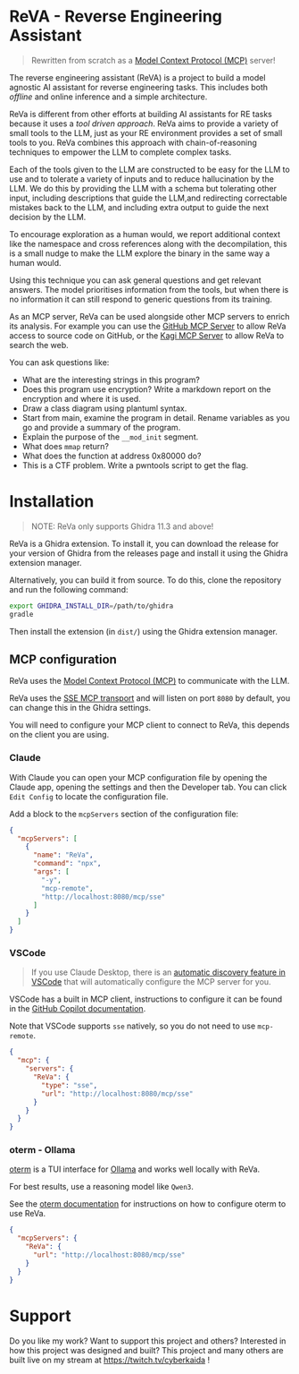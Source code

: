 # ReVA - Reverse Engineering Assistant

> Rewritten from scratch as a [Model Context Protocol (MCP)](https://modelcontextprotocol.io/faqs) server!

The reverse engineering assistant (ReVA) is a project to build a model agnostic AI assistant for
reverse engineering tasks. This includes both _offline_ and online inference and a simple architecture.

ReVa is different from other efforts at building AI assistants for RE tasks because it uses a _tool driven approach_.
ReVa aims to provide a variety of small tools to the LLM, just as your RE environment provides a set of small tools
to you. ReVa combines this approach with chain-of-reasoning techniques to empower the LLM to complete complex tasks.

Each of the tools given to the LLM are constructed to be easy for the LLM to use and to tolerate a variety of inputs
and to reduce hallucination by the LLM. We do this by providing the LLM with a schema but tolerating other input,
including descriptions that guide the LLM,and redirecting correctable mistakes back to the LLM, and including extra
output to guide the next decision by the LLM.

To encourage exploration as a human would, we report additional context like the namespace and cross references along with the decompilation, this
is a small nudge to make the LLM explore the binary in the same way a human would.

Using this technique you can ask general questions and get relevant answers. The model prioritises
information from the tools, but when there is no information it can still respond to generic
questions from its training.

As an MCP server, ReVa can be used alongside other MCP servers to enrich its analysis.
For example you can use the [GitHub MCP Server](https://github.com/github/github-mcp-server)
to allow ReVa access to source code on GitHub, or the
[Kagi MCP Server](https://github.com/kagisearch/kagimcp) to allow ReVa to search the web.

You can ask questions like:
- What are the interesting strings in this program?
- Does this program use encryption? Write a markdown report on the encryption and where it is used.
- Draw a class diagram using plantuml syntax.
- Start from main, examine the program in detail. Rename variables as you go and provide a summary of the program.
- Explain the purpose of the `__mod_init` segment.
- What does `mmap` return?
- What does the function at address 0x80000 do?
- This is a CTF problem. Write a pwntools script to get the flag.

# Installation

> NOTE: ReVa only supports Ghidra 11.3 and above!

ReVa is a Ghidra extension. To install it, you can download the release for your
version of Ghidra from the releases page and install it using the Ghidra extension manager.

Alternatively, you can build it from source. To do this, clone the repository and run the following command:

```bash
export GHIDRA_INSTALL_DIR=/path/to/ghidra
gradle
```

Then install the extension (in `dist/`) using the Ghidra extension manager.

## MCP configuration
ReVa uses the [Model Context Protocol (MCP)](https://modelcontextprotocol.io/faqs) to communicate with the LLM.

ReVa uses the [SSE MCP transport](https://modelcontextprotocol.io/docs/concepts/transports#server-sent-events-sse)
and will listen on port `8080` by default, you can change this in the Ghidra settings.

You will need to configure your MCP client to connect to ReVa, this depends on the client you are using.

### Claude

With Claude you can open your MCP configuration file by opening the Claude
app, opening the settings and then the Developer tab. You can click `Edit Config` to
locate the configuration file.

Add a block to the `mcpServers` section of the configuration file:

```json
{
  "mcpServers": [
    {
      "name": "ReVa",
      "command": "npx",
      "args": [
        "-y",
        "mcp-remote",
        "http://localhost:8080/mcp/sse"
      ]
    }
  ]
}
```

### VSCode

> If you use Claude Desktop, there is an [automatic discovery feature in VSCode](https://code.visualstudio.com/docs/copilot/chat/mcp-servers#_automatic-discovery-of-mcp-servers)
> that will automatically configure the MCP server for you.

VSCode has a built in MCP client, instructions to configure it can be found
in the [GitHub Copilot documentation](https://code.visualstudio.com/docs/copilot/chat/mcp-servers#_add-an-mcp-server-to-your-user-settings).

Note that VSCode supports `sse` natively, so you do not need to use `mcp-remote`.
```json
{
  "mcp": {
    "servers": {
      "ReVa": {
        "type": "sse",
        "url": "http://localhost:8080/mcp/sse"
      }
    }
  }
}
```

### oterm - Ollama

[oterm](https://ggozad.github.io/oterm/) is a TUI interface for [Ollama](https://ollama.com) and works well locally with ReVa.

For best results, use a reasoning model like `Qwen3`.

See the [oterm documentation](https://ggozad.github.io/oterm/mcp/#sse-transport) for instructions on how to configure
oterm to use ReVa.

```json
{
  "mcpServers": {
    "ReVa": {
      "url": "http://localhost:8080/mcp/sse"
    }
  }
}
```

# Support

Do you like my work? Want to support this project and others? Interested in how this project was designed and built?
This project and many others are built live on my stream at https://twitch.tv/cyberkaida !
